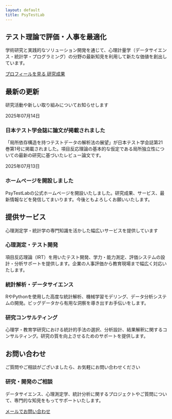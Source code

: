 ```yaml
---
layout: default
title: PsyTestLab
---
```


<section class="hero">
    <div class="container">
        <div class="hero-content">
            <h1>テスト理論で評価・人事を最適化</h1>
            <p>学術研究と実践的なソリューション開発を通じて、心理計量学（データサイエンス・統計学・プログラミング）の分野の最新知見を利用して新たな価値を創出しています。</p>
            <div class="hero-cta">
                <a href="/profile/" class="btn btn-primary">
                    <i class="fas fa-user"></i>
                    プロフィールを見る
                </a>
                <a href="/publications/" class="btn btn-outline">
                    <i class="fas fa-book"></i>
                    研究成果
                </a>
            </div>
        </div>
    </div>
</section>

<section class="section">
    <div class="container">
        <div class="section-header">
            <h2 class="section-title">最新の更新</h2>
            <p class="section-subtitle">研究活動や新しい取り組みについてお知らせします</p>
        </div>
        <div class="grid grid-2">
            <div class="update-card">
                <div class="update-date">2025年07月14日</div>
                <h3>日本テスト学会誌に論文が掲載されました</h3>
                <p>「局所依存構造を持つテストデータの解析法の展望」が日本テスト学会誌第21巻第1号に掲載されました。項目反応理論の基本的な仮定である局所独立性についての最新の研究に基づいたレビュー論文です。</p>
            </div>
            <div class="update-card">
                <div class="update-date">2025年07月13日</div>
                <h3>ホームページを開設しました</h3>
                <p>PsyTestLabの公式ホームページを開設いたしました。研究成果、サービス、最新情報などを発信してまいります。今後ともよろしくお願いいたします。</p>
            </div>
        </div>
    </div>
</section>

<section class="section" style="background: var(--surface);">
    <div class="container">
        <div class="section-header">
            <h2 class="section-title">提供サービス</h2>
            <p class="section-subtitle">心理測定学・統計学の専門知識を活かした幅広いサービスを提供しています</p>
        </div>
        <div class="grid grid-3">
            <div class="card">
                <div class="card-icon">
                    <i class="fas fa-chart-line"></i>
                </div>
                <h3>心理測定・テスト開発</h3>
                <p>項目反応理論（IRT）を用いたテスト開発、学力・能力測定、評価システムの設計・分析サポートを提供します。企業の人事評価から教育現場まで幅広く対応いたします。</p>
            </div>
            <div class="card">
                <div class="card-icon">
                    <i class="fas fa-calculator"></i>
                </div>
                <h3>統計解析・データサイエンス</h3>
                <p>RやPythonを使用した高度な統計解析、機械学習モデリング、データ分析システムの開発。ビッグデータから有用な洞察を導き出すお手伝いをします。</p>
            </div>
            <div class="card">
                <div class="card-icon">
                    <i class="fas fa-user-graduate"></i>
                </div>
                <h3>研究コンサルティング</h3>
                <p>心理学・教育学研究における統計的手法の選択、分析設計、結果解釈に関するコンサルティング。研究の質を向上させるためのサポートを提供します。</p>
            </div>
        </div>
    </div>
</section>

<section class="section">
    <div class="container">
        <div class="section-header">
            <h2 class="section-title">お問い合わせ</h2>
            <p class="section-subtitle">ご質問やご相談がございましたら、お気軽にお問い合わせください</p>
        </div>
        <div class="text-center">
            <div class="card" style="max-width: 600px; margin: 0 auto;">
                <h3>研究・開発のご相談</h3>
                <p>データサイエンス、心理測定学、統計分析に関するプロジェクトやご質問について、専門的な知見をもってサポートいたします。</p>
                <div style="margin-top: var(--spacing-lg);">
                    <a href="mailto:{{ site.social.email }}" class="btn btn-primary">
                        <i class="fas fa-envelope"></i>
                        メールでお問い合わせ
                    </a>
                </div>
            </div>
        </div>
    </div>
</section>